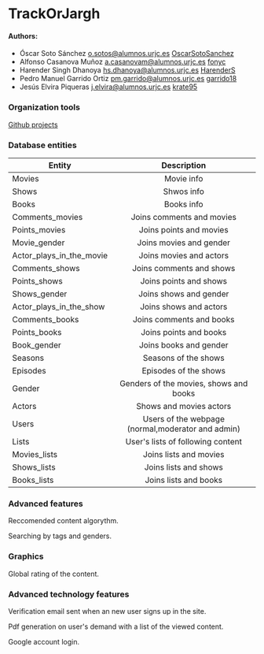 # TrackOrJargh


#### Authors:
- Óscar Soto Sánchez o.sotos@alumnos.urjc.es [OscarSotoSanchez](https://github.com/OscarSotoSanchez)
- Alfonso Casanova Muñoz a.casanovam@alumnos.urjc.es [fonyc](https://github.com/fonyc)
- Harender Singh Dhanoya hs.dhanoya@alumnos.urjc.es [HarenderS](https://github.com/HarenderS)
- Pedro Manuel Garrido Ortiz pm.garrido@alumnos.urjc.es [garrido18](https://github.com/garrido18)
- Jesús Elvira Piqueras j.elvira@alumnos.urjc.es [krate95](https://github.com/krate95)


### Organization tools
[Github projects](https://github.com/krate95/TrackOrJargh/projects)


### Database entities

| Entity                    | Description                                       |
| ------------------------- |:-------------------------------------------------:|
| Movies                    | Movie info                                        |
| Shows                     | Shwos info                                        |
| Books                     | Books info                                        |
| Comments_movies           | Joins comments and movies                         |
| Points_movies             | Joins points and movies                           |
| Movie_gender              | Joins movies and gender                           |
| Actor_plays_in_the_movie  | Joins movies and actors                           |
| Comments_shows            | Joins comments and shows                          |
| Points_shows              | Joins points and shows                            |
| Shows_gender              | Joins shows and gender                            |
| Actor_plays_in_the_show   | Joins shows and actors                            |
| Comments_books            | Joins comments and books                          |
| Points_books              | Joins points and books                            |
| Book_gender               | Joins books and gender                            |
| Seasons                   | Seasons of the shows                              |
| Episodes                  | Episodes of the shows                             |
| Gender                    | Genders of the movies, shows and books            |
| Actors                    | Shows and movies actors                           |    
| Users                     | Users of the webpage (normal,moderator and admin) |
| Lists                     | User's lists of following content                 |
| Movies_lists              | Joins lists and movies                            |
| Shows_lists               | Joins lists and shows                             |
| Books_lists               | Joins lists and books                             |


### Advanced features
Reccomended content algorythm.

Searching by tags and genders.


### Graphics
Global rating of the content.


### Advanced technology features

Verification email sent when an new user signs up in the site.

Pdf generation on user's demand with a list of the viewed content.

Google account login.


